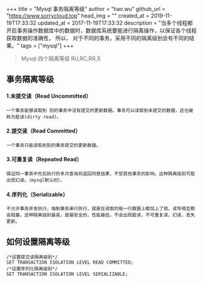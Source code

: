 +++
title = "Mysql 事务隔离等级"
author = "hao.wu"
github_url = "https://www.sorrycloud.top"
head_img = ""
created_at = 2019-11-19T17:33:32
updated_at = 2017-11-19T17:33:32
description = "当多个线程都开启事务操作数据库中的数据时，数据库系统要能进行隔离操作，以保证各个线程获取数据的准确性， 所以， 对于不同的事务，采用不同的隔离级别会有不同的结果。"
tags = ["mysql"]
+++

> Mysql 四个隔离等级 RU,RC,RR,S

##  事务隔离等级
#### 1.未提交读（Read Uncommitted）
```
一个事务能够读取到 别的事务中没有提交的更新数据。事务可以读取到未提交的数据，这也被称为脏读(dirty read)。
```

#### 2.提交读（Read Committed）
```
一个事务只能读取到别的事务提交的更新数据。
```

#### 3.可重复读（Repeated Read）
```
保证同一事务中先后执行的多次查询将返回同意结果，不受其他事务的影响。这种隔离级别可能出现幻读。（mysql默认的）。
```

#### 4.序列化（Serializable）
```
不允许事务并发执行，强制事务串行执行，就是在读取的每一行数据上都加上了锁，读写相互都会阻塞。这种隔离级别最高，是最安全的，性能最低，不会出现脏读，不可重复读，幻读，丢失更新。
```

##  如何设置隔离等级
```mysql
/*设置提交读隔离级别*/
SET TRANSACTION ISOLATION LEVEL READ COMMITTED;
/*设置序列化隔离级别*/
SET TRANSACTION ISOLATION LEVEL SERIALIZABLE;
```